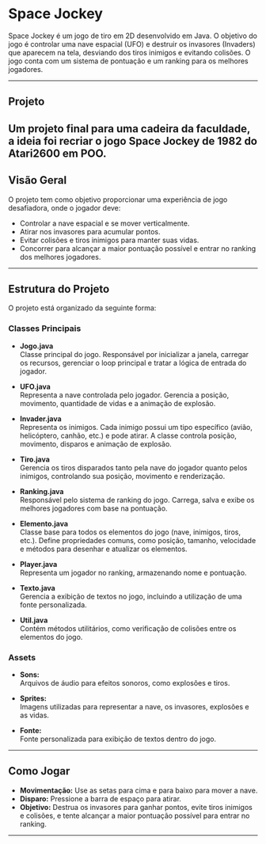 # Space Jockey

Space Jockey é um jogo de tiro em 2D desenvolvido em Java. O objetivo do jogo é controlar uma nave espacial (UFO) e destruir os invasores (Invaders) que aparecem na tela, 
desviando dos tiros inimigos e evitando colisões. O jogo conta com um sistema de pontuação e um ranking para os melhores jogadores.

---
## Projeto
Um projeto final para uma cadeira da faculdade, a ideia foi recriar o jogo Space Jockey de 1982 do Atari2600 em POO.
---

## Visão Geral

O projeto tem como objetivo proporcionar uma experiência de jogo desafiadora, onde o jogador deve:
- Controlar a nave espacial e se mover verticalmente.
- Atirar nos invasores para acumular pontos.
- Evitar colisões e tiros inimigos para manter suas vidas.
- Concorrer para alcançar a maior pontuação possível e entrar no ranking dos melhores jogadores.

---

## Estrutura do Projeto

O projeto está organizado da seguinte forma:

### Classes Principais

- **Jogo.java**  
  Classe principal do jogo. Responsável por inicializar a janela, carregar os recursos, gerenciar o loop principal e tratar a lógica de entrada do jogador.

- **UFO.java**  
  Representa a nave controlada pelo jogador. Gerencia a posição, movimento, quantidade de vidas e a animação de explosão.

- **Invader.java**  
  Representa os inimigos. Cada inimigo possui um tipo específico (avião, helicóptero, canhão, etc.) e pode atirar. A classe controla posição, movimento, disparos e animação de explosão.

- **Tiro.java**  
  Gerencia os tiros disparados tanto pela nave do jogador quanto pelos inimigos, controlando sua posição, movimento e renderização.

- **Ranking.java**  
  Responsável pelo sistema de ranking do jogo. Carrega, salva e exibe os melhores jogadores com base na pontuação.

- **Elemento.java**  
  Classe base para todos os elementos do jogo (nave, inimigos, tiros, etc.). Define propriedades comuns, como posição, tamanho, velocidade e métodos para desenhar e atualizar os elementos.

- **Player.java**  
  Representa um jogador no ranking, armazenando nome e pontuação.

- **Texto.java**  
  Gerencia a exibição de textos no jogo, incluindo a utilização de uma fonte personalizada.

- **Util.java**  
  Contém métodos utilitários, como verificação de colisões entre os elementos do jogo.

### Assets

- **Sons:**  
  Arquivos de áudio para efeitos sonoros, como explosões e tiros.

- **Sprites:**  
  Imagens utilizadas para representar a nave, os invasores, explosões e as vidas.

- **Fonte:**  
  Fonte personalizada para exibição de textos dentro do jogo.

---

## Como Jogar

- **Movimentação:** Use as setas para cima e para baixo para mover a nave.
- **Disparo:** Pressione a barra de espaço para atirar.
- **Objetivo:** Destrua os invasores para ganhar pontos, evite tiros inimigos e colisões, e tente alcançar a maior pontuação possível para entrar no ranking.

---
